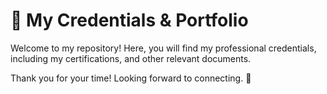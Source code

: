 # 📂 My Credentials & Portfolio

Welcome to my repository! Here, you will find my professional credentials, including my certifications, and other relevant documents. 

Thank you for your time! Looking forward to connecting. 🚀
